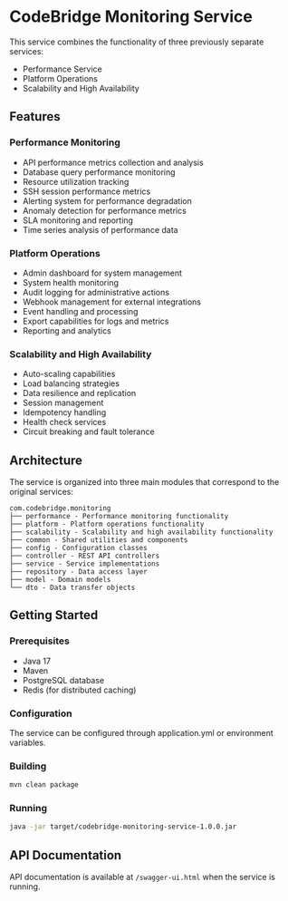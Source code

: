 # CodeBridge Monitoring Service

This service combines the functionality of three previously separate services:
- Performance Service
- Platform Operations
- Scalability and High Availability

## Features

### Performance Monitoring
- API performance metrics collection and analysis
- Database query performance monitoring
- Resource utilization tracking
- SSH session performance metrics
- Alerting system for performance degradation
- Anomaly detection for performance metrics
- SLA monitoring and reporting
- Time series analysis of performance data

### Platform Operations
- Admin dashboard for system management
- System health monitoring
- Audit logging for administrative actions
- Webhook management for external integrations
- Event handling and processing
- Export capabilities for logs and metrics
- Reporting and analytics

### Scalability and High Availability
- Auto-scaling capabilities
- Load balancing strategies
- Data resilience and replication
- Session management
- Idempotency handling
- Health check services
- Circuit breaking and fault tolerance

## Architecture

The service is organized into three main modules that correspond to the original services:

```
com.codebridge.monitoring
├── performance - Performance monitoring functionality
├── platform - Platform operations functionality
├── scalability - Scalability and high availability functionality
├── common - Shared utilities and components
├── config - Configuration classes
├── controller - REST API controllers
├── service - Service implementations
├── repository - Data access layer
├── model - Domain models
└── dto - Data transfer objects
```

## Getting Started

### Prerequisites
- Java 17
- Maven
- PostgreSQL database
- Redis (for distributed caching)

### Configuration
The service can be configured through application.yml or environment variables.

### Building
```bash
mvn clean package
```

### Running
```bash
java -jar target/codebridge-monitoring-service-1.0.0.jar
```

## API Documentation
API documentation is available at `/swagger-ui.html` when the service is running.

